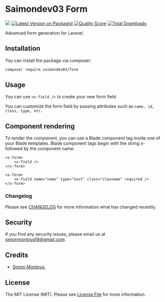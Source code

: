 # Saimondev03 Form
![](https://github.com/Saimon-git/form/workflows/run-tests/badge.svg)
[![Latest Version on Packagist](https://img.shields.io/packagist/v/saimondev03/form.svg?style=flat-square)](https://packagist.org/packages/saimondev03/form)
[![Quality Score](https://img.shields.io/scrutinizer/g/saimondev03/form.svg?style=flat-square)](https://scrutinizer-ci.com/g/Saimon-git/form)
[![Total Downloads](https://img.shields.io/packagist/dt/saimondev03/form.svg?style=flat-square)](https://packagist.org/packages/saimondev03/form)

Advanced form generation for Laravel.

## Installation

You can install the package via composer:

```bash
composer require saimondev03/form
```

## Usage

You can use `<x-field />` to create your new form field

You can customize the form field by passing attributes such as `name, id, class, type, etc.`

## Component rendering

To render the component, you can use a Blade component tag inside one of your Blade templates. 
Blade component tags begin with the string x- followed by the component name:
```
<x-form>
    <x-field />
</x-form>

<x-form>
    <x-field name="name" type="text" class="clasname" required />
</x-form>
```

### Changelog

Please see [CHANGELOG](CHANGELOG.md) for more information what has changed recently.

## Security

If you find any security issues, please email us at simonmontoya19@gmail.com.

## Credits

- [Simon Montoya.](https://github.com/Saimon-git)

## License

The MIT License (MIT). Please see [License File](LICENSE.md) for more information.
